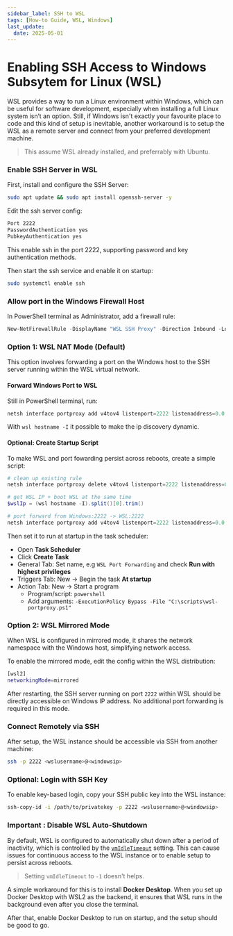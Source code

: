 ```yaml
---
sidebar_label: SSH to WSL
tags: [How-to Guide, WSL, Windows]
last_update:
  date: 2025-05-01
---
```


# Enabling SSH Access to Windows Subsytem for Linux (WSL)

WSL provides a way to run a Linux environment within Windows, which can be useful for software development, especially when installing a full Linux system isn’t an option. Still, if Windows isn't exactly your favourite place to code and this kind of setup is inevitable, another workaround is to setup the WSL as a remote server and connect from your preferred development machine.

> This assume WSL already installed, and preferrably with Ubuntu.

### Enable SSH Server in WSL

First, install and configure the SSH Server:

```bash
sudo apt update && sudo apt install openssh-server -y
```

Edit the ssh server config:

```bash title="/etc/ssh/sshd_config.d/wsl.conf"
Port 2222
PasswordAuthentication yes
PubkeyAuthentication yes
```

This enable ssh in the port 2222, supporting password and key authentication methods.

Then start the ssh service and enable it on startup:

```bash
sudo systemctl enable ssh
```

### Allow port in the Windows Firewall Host

In PowerShell terminal as Administrator, add a firewall rule:

```powershell
New-NetFirewallRule -DisplayName "WSL SSH Proxy" -Direction Inbound -LocalPort 2222 -Protocol TCP -Action Allow
```

### Option 1: WSL NAT Mode (Default)

This option involves forwarding a port on the Windows host to the SSH server running within the WSL virtual network.

#### Forward Windows Port to WSL

Still in PowerShell terminal, run:

```powershell
netsh interface portproxy add v4tov4 listenport=2222 listenaddress=0.0.0.0 connectport=2222 connectaddress=$(wsl hostname -I).split()[0].trim()
```

With `wsl hostname -I` it possible to make the ip discovery dynamic.

#### Optional: Create Startup Script

To make WSL and port fowarding persist across reboots, create a simple script:

```powershell title="C:\scripts\wsl-portproxy.ps1"
# clean up existing rule
netsh interface portproxy delete v4tov4 listenport=2222 listenaddress=0.0.0.0

# get WSL IP + boot WSL at the same time
$wslIp = (wsl hostname -I).split()[0].trim()

# port forward from Windows:2222 -> WSL:2222
netsh interface portproxy add v4tov4 listenport=2222 listenaddress=0.0.0.0 connectport=2222 connectaddress=$wslIp
```

Then set it to run at startup in the task scheduler:

- Open **Task Scheduler**
- Click **Create Task**
- General Tab: Set name, e.g `WSL Port Forwarding` and check **Run with highest privileges**
- Triggers Tab: New -> Begin the task **At startup**
- Action Tab: New -> Start a program
  - Program/script: `powershell`
  - Add arguments: `-ExecutionPolicy Bypass -File "C:\scripts\wsl-portproxy.ps1"`


### Option 2: WSL Mirrored Mode

When WSL is configured in mirrored mode, it shares the network namespace with the Windows host, simplifying network access.

To enable the mirrored mode, edit the config within the WSL distribution:

```bash title="/etc/wsl.conf"
[wsl2]
networkingMode=mirrored
```

After restarting, the SSH server running on port `2222` within WSL should be directly accessible on Windows IP address.
No additional port forwarding is required in this mode.

### Connect Remotely via SSH

After setup, the WSL instance should be accessible via SSH from another machine:

```bash
ssh -p 2222 <wslusername>@<windowsip>
```

### Optional: Login with SSH Key

To enable key-based login, copy your SSH public key into the WSL instance:

```bash
ssh-copy-id -i /path/to/privatekey -p 2222 <wslusername>@<windowsip>
```

### Important : Disable WSL Auto-Shutdown

By default, WSL is configured to automatically shut down after a period of inactivity, which is controlled by the [`vmIdleTimeout`][wsl-config] setting. This can cause issues for continuous access to the WSL instance or to enable setup to persist across reboots.

> Setting `vmIdleTimeout` to `-1` doesn't helps.

A simple workaround for this is to install **Docker Desktop**. When you set up Docker Desktop with WSL2 as the backend, it ensures that WSL runs in the background even after you close the terminal.

After that, enable Docker Desktop to run on startup, and the setup should be good to go.

[wsl-config]: https://learn.microsoft.com/en-us/windows/wsl/wsl-config
